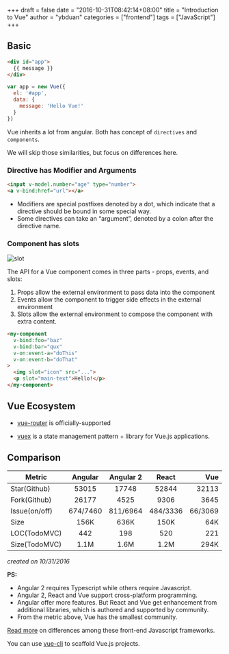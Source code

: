+++
draft = false
date = "2016-10-31T08:42:14+08:00"
title = "Introduction to Vue"
author = "ybduan"
categories = ["frontend"]
tags = ["JavaScript"]
+++

## Basic
```html
<div id="app">
  {{ message }}
</div>
```

```javascript
var app = new Vue({
  el: '#app',
  data: {
    message: 'Hello Vue!'
  }
})
```

<!--more-->
Vue inherits a lot from angular. Both has concept of `directives` and `components`.

We will skip those similarities, but focus on differences here.

### Directive has Modifier and Arguments
```html
<input v-model.number="age" type="number">
<a v-bind:href="url"></a>
```
* Modifiers are special postfixes denoted by a dot, which indicate that a directive should be bound in some special way.
* Some directives can take an “argument”, denoted by a colon after the directive name.

### Component has slots
![slot](http://p1.bpimg.com/567571/d8c7009a5bc6f77a.jpg)

The API for a Vue component comes in three parts - props, events, and slots:

1. Props allow the external environment to pass data into the component
2. Events allow the component to trigger side effects in the external environment
3. Slots allow the external environment to compose the component with extra content.

```html
<my-component
  v-bind:foo="baz"
  v-bind:bar="qux"
  v-on:event-a="doThis"
  v-on:event-b="doThat"
>
  <img slot="icon" src="...">
  <p slot="main-text">Hello!</p>
</my-component>
```

## Vue Ecosystem

  * [vue-router](http://router.vuejs.org/) is officially-supported

  * [vuex](http://vuex.vuejs.org/) is a state management pattern + library for Vue.js applications.


## Comparison
| Metric        | Angular       | Angular 2 | React     | Vue       |
| ------------- |:-------------:|:---------:|:---------:| ---------:|
| Star(Github)  | 53015         | 17748     | 52844     | 32113     |
| Fork(Github)  | 26177         | 4525      | 9306      | 3645      |
| Issue(on/off) | 674/7460      | 811/6964  | 484/3336  | 66/3069   |
| Size          | 156K          | 636K      | 150K      | 64K       |
| LOC(TodoMVC)  |  442          | 198       | 520       | 221       |
| Size(TodoMVC) | 1.1M          | 1.6M      | 1.2M      | 294K      |
*created on 10/31/2016*


**PS:**

* Angular 2 requires Typescript while others require Javascript.
* Angular 2, React and Vue support cross-platform programming.
* Angular offer more features. But React and Vue get enhancement from
  additional libraries, which is authored and supported by community.
* From the metric above, Vue has the smallest community.

[Read more](http://vuejs.org/guide/comparison.html) on differences among these front-end Javascript frameworks.

You can use [vue-cli](https://github.com/vuejs/vue-cli) to scaffold Vue.js projects.
